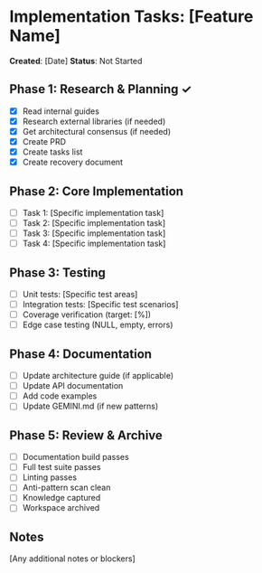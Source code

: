 # Implementation Tasks: [Feature Name]

**Created**: [Date]
**Status**: Not Started

## Phase 1: Research & Planning ✓

- [x] Read internal guides
- [x] Research external libraries (if needed)
- [x] Get architectural consensus (if needed)
- [x] Create PRD
- [x] Create tasks list
- [x] Create recovery document

## Phase 2: Core Implementation

- [ ] Task 1: [Specific implementation task]
- [ ] Task 2: [Specific implementation task]
- [ ] Task 3: [Specific implementation task]
- [ ] Task 4: [Specific implementation task]

## Phase 3: Testing

- [ ] Unit tests: [Specific test areas]
- [ ] Integration tests: [Specific test scenarios]
- [ ] Coverage verification (target: [%])
- [ ] Edge case testing (NULL, empty, errors)

## Phase 4: Documentation

- [ ] Update architecture guide (if applicable)
- [ ] Update API documentation
- [ ] Add code examples
- [ ] Update GEMINI.md (if new patterns)

## Phase 5: Review & Archive

- [ ] Documentation build passes
- [ ] Full test suite passes
- [ ] Linting passes
- [ ] Anti-pattern scan clean
- [ ] Knowledge captured
- [ ] Workspace archived

## Notes

[Any additional notes or blockers]
